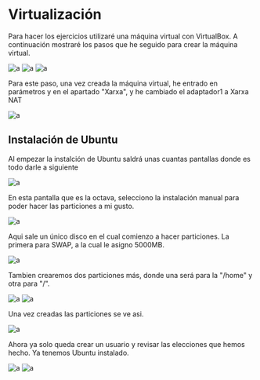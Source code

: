 # __Virtualización__
Para hacer los ejercicios utilizaré una máquina virtual con VirtualBox.
A continuación mostraré los pasos que he seguido para crear la máquina virtual.

![a](./imagenes/inst_vb_ubu/vbox1.png)
![a](./imagenes/inst_vb_ubu/vbox2.png)
![a](./imagenes/inst_vb_ubu/vbox3.png)

Para este paso, una vez creada la máquina virtual, he entrado en parámetros y en el apartado "Xarxa", y he cambiado el adaptador1 a Xarxa NAT

![a](./imagenes/inst_vb_ubu/vbox4.png)

## __Instalación de Ubuntu__

Al empezar la instalción de Ubuntu saldrá unas cuantas pantallas donde es todo darle a siguiente

![a](./imagenes/inst_vb_ubu/InsUbu1.png)

En esta pantalla que es la octava, selecciono la instalación manual para poder hacer las particiones a mi gusto.

![a](./imagenes/inst_vb_ubu/InsUbu2.png)

Aqui sale un único disco en el cual comienzo a hacer particiones. 
La primera para SWAP, a la cual le asigno 5000MB.

![a](./imagenes/inst_vb_ubu/InsUbu3.png)

Tambien crearemos dos particiones más, donde una será para la "/home" y otra para "/". 

![a](./imagenes/inst_vb_ubu/InsUbu4.png)
![a](./imagenes/inst_vb_ubu/InsUbu5.png)

Una vez creadas las particiones se ve asi.

![a](./imagenes/inst_vb_ubu/InsUbu6.png)

Ahora ya solo queda crear un usuario y revisar las elecciones que hemos hecho. Ya tenemos Ubuntu instalado.

![a](./imagenes/inst_vb_ubu/InsUbu7.png)
![a](./imagenes/inst_vb_ubu/InsUbu8.png)